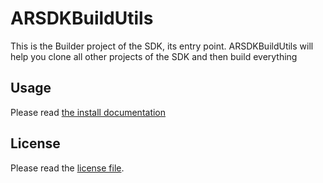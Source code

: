 ARSDKBuildUtils
===============

This is the Builder project of the SDK, its entry point. 
ARSDKBuildUtils will help you clone all other projects of the SDK and then build everything

Usage
-------------
Please read [the install documentation](https://github.com/ARDroneSDK3/Docs/blob/master/Installation/INSTALL)

License
---------
Please read the [license file](https://github.com/ARDroneSDK3/ARSDKBuildUtils/blob/master/LICENSE.md).
